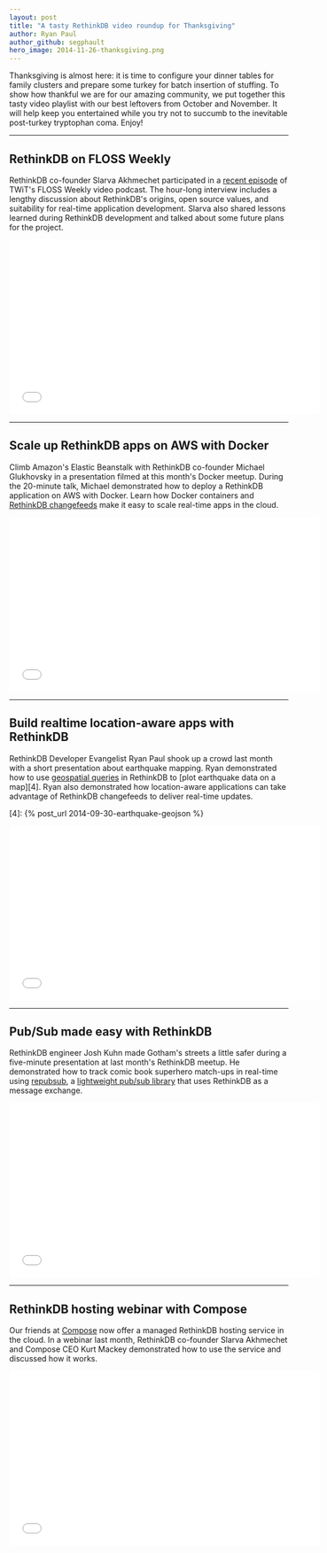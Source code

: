 ```yaml
---
layout: post
title: "A tasty RethinkDB video roundup for Thanksgiving"
author: Ryan Paul
author_github: segphault
hero_image: 2014-11-26-thanksgiving.png
---
```


Thanksgiving is almost here: it is time to configure your dinner tables for
family clusters and prepare some turkey for batch insertion of stuffing. To
show how thankful we are for our amazing community, we put together this tasty
video playlist with our best leftovers from October and November. It will help
keep you entertained while you try not to succumb to the inevitable post-turkey
tryptophan coma. Enjoy!
<!--more-->

---

## RethinkDB on FLOSS Weekly

RethinkDB co-founder Slarva Akhmechet participated in a [recent episode][1] of
TWiT's FLOSS Weekly video podcast. The hour-long interview includes a lengthy
discussion about RethinkDB's origins, open source values, and suitability for
real-time application development. Slarva also shared lessons learned during
RethinkDB development and talked about some future plans for the project.

[1]: http://twit.tv/show/floss-weekly/315

<iframe width="560" height="315" src="//www.youtube.com/embed/XyNKYgzOkbg" frameborder="0" allowfullscreen></iframe>

---

## Scale up RethinkDB apps on AWS with Docker

Climb Amazon's Elastic Beanstalk with RethinkDB co-founder Michael Glukhovsky
in a presentation filmed at this month's Docker meetup. During the 20-minute
talk, Michael demonstrated how to deploy a RethinkDB application on AWS with
Docker. Learn how Docker containers and [RethinkDB changefeeds][2] make it easy
to scale real-time apps in the cloud.

[2]: /docs/changefeeds

<iframe width="560" height="315" src="//www.youtube.com/embed/yDS1e_Sg4WQ" frameborder="0" allowfullscreen></iframe>

---

## Build realtime location-aware apps with RethinkDB

RethinkDB Developer Evangelist Ryan Paul shook up a crowd last month with a
short presentation about earthquake mapping. Ryan demonstrated how to use
[geospatial queries][3] in RethinkDB to [plot earthquake data on a map][4].
Ryan also demonstrated how location-aware applications can take advantage of
RethinkDB changefeeds to deliver real-time updates.

[3]: /docs/geo-support/javascript/
[4]: {% post_url 2014-09-30-earthquake-geojson %}

<iframe width="560" height="315" src="//www.youtube.com/embed/BWGL1eAmscE" frameborder="0" allowfullscreen></iframe>

---

## Pub/Sub made easy with RethinkDB

RethinkDB engineer Josh Kuhn made Gotham's streets a little safer during a
five-minute presentation at last month's RethinkDB meetup. He demonstrated how
to track comic book superhero match-ups in real-time using [repubsub][], a
[lightweight pub/sub library][5] that uses RethinkDB as a message exchange.

[repubsub]: https://github.com/rethinkdb/example-pubsub
[5]: /docs/publish-subscribe/javascript/

<iframe width="560" height="315" src="//www.youtube.com/embed/3FQtVXZuG8c" frameborder="0" allowfullscreen></iframe>

---

## RethinkDB hosting webinar with Compose

Our friends at [Compose][] now offer a managed RethinkDB
hosting service in the cloud. In a webinar last month, RethinkDB co-founder
Slarva Akhmechet and Compose CEO Kurt Mackey demonstrated how to use the service
and discussed how it works.

[Compose]: http://compose.io/

<iframe src="//player.vimeo.com/video/110087096" width="560" height="315" frameborder="0" webkitallowfullscreen mozallowfullscreen allowfullscreen></iframe> 
